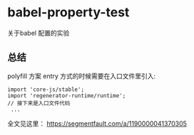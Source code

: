 # babel-property-test
关于babel 配置的实验

## 总结
polyfill 方案 entry 方式的时候需要在入口文件里引入:
``` jsvasript
import 'core-js/stable';
import 'regenerator-runtime/runtime';
// 接下来是入口文件代码
 ...

```

全文见这里： https://segmentfault.com/a/1190000041370305